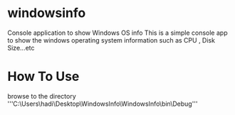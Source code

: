 # windowsinfo
Console application to show Windows OS info
This is a simple console app to show the windows operating system information such as CPU , Disk Size...etc
# How To Use

browse to the directory '''C:\Users\hadi\Desktop\WindowsInfo\WindowsInfo\bin\Debug'''
